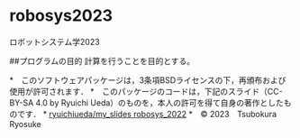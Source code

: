 # robosys2023
ロボットシステム学2023

##プログラムの目的
計算を行うことを目的とする。

*　このソフトウェアパッケージは，3条項BSDライセンスの下，再頒布および使用が許可されます．
*　このパッケージのコードは，下記のスライド（CC-BY-SA 4.0 by Ryuichi Ueda）のものを，本人の許可を得て自身の著作としたものです．
      * [ryuichiueda/my_slides robosys_2022](https://github.com/ryuichiueda/my_slides/tree/master/robosys_2022)
*　© 2023　Tsubokura Ryosuke
